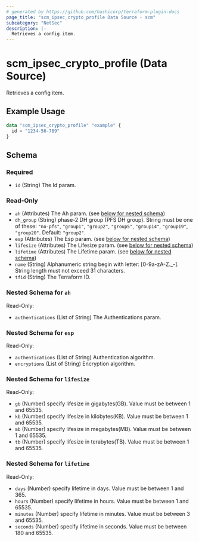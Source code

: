 ```yaml
---
# generated by https://github.com/hashicorp/terraform-plugin-docs
page_title: "scm_ipsec_crypto_profile Data Source - scm"
subcategory: "NetSec"
description: |-
  Retrieves a config item.
---
```


# scm_ipsec_crypto_profile (Data Source)

Retrieves a config item.

## Example Usage

```terraform
data "scm_ipsec_crypto_profile" "example" {
  id = "1234-56-789"
}
```

<!-- schema generated by tfplugindocs -->
## Schema

### Required

- `id` (String) The Id param.

### Read-Only

- `ah` (Attributes) The Ah param. (see [below for nested schema](#nestedatt--ah))
- `dh_group` (String) phase-2 DH group (PFS DH group). String must be one of these: `"no-pfs"`, `"group1"`, `"group2"`, `"group5"`, `"group14"`, `"group19"`, `"group20"`. Default: `"group2"`.
- `esp` (Attributes) The Esp param. (see [below for nested schema](#nestedatt--esp))
- `lifesize` (Attributes) The Lifesize param. (see [below for nested schema](#nestedatt--lifesize))
- `lifetime` (Attributes) The Lifetime param. (see [below for nested schema](#nestedatt--lifetime))
- `name` (String) Alphanumeric string begin with letter: [0-9a-zA-Z._-]. String length must not exceed 31 characters.
- `tfid` (String) The Terraform ID.

<a id="nestedatt--ah"></a>
### Nested Schema for `ah`

Read-Only:

- `authentications` (List of String) The Authentications param.


<a id="nestedatt--esp"></a>
### Nested Schema for `esp`

Read-Only:

- `authentications` (List of String) Authentication algorithm.
- `encryptions` (List of String) Encryption algorithm.


<a id="nestedatt--lifesize"></a>
### Nested Schema for `lifesize`

Read-Only:

- `gb` (Number) specify lifesize in gigabytes(GB). Value must be between 1 and 65535.
- `kb` (Number) specify lifesize in kilobytes(KB). Value must be between 1 and 65535.
- `mb` (Number) specify lifesize in megabytes(MB). Value must be between 1 and 65535.
- `tb` (Number) specify lifesize in terabytes(TB). Value must be between 1 and 65535.


<a id="nestedatt--lifetime"></a>
### Nested Schema for `lifetime`

Read-Only:

- `days` (Number) specify lifetime in days. Value must be between 1 and 365.
- `hours` (Number) specify lifetime in hours. Value must be between 1 and 65535.
- `minutes` (Number) specify lifetime in minutes. Value must be between 3 and 65535.
- `seconds` (Number) specify lifetime in seconds. Value must be between 180 and 65535.
